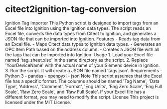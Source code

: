 # citect2ignition-tag-conversion
 Ignition Tag Importer  This Python script is designed to import tags from an Excel file into Ignition using the Ignition data types. The script reads an Excel file, converts the data types from Citect to Ignition, and generates a JSON file that can be imported into Ignition. Features  - Reads tag data from an Excel file. - Maps Citect data types to Ignition data types. - Generates an OPC Item Path based on the address column. - Creates a JSON file with all the tags that can be imported into Ignition. Usage  1. Load your Excel file named 'tag_sheet.xlsx' in the same directory as the script. 2. Replace 'YourDeviceName' with the actual name of your Siemens device in Ignition. 3. Run the script. It will create a JSON file named 'tags.json'. Requirements  - Python 3 - pandas - openpyxl - json Note  This script assumes that the Excel file has a specific format. The columns should be named 'Tag Name', 'Data Type', 'Address', 'Comment', 'Format', 'Eng Units', 'Eng Zero Scale', 'Eng Full Scale', 'Raw Zero Scale', and 'Raw Full Scale'. If your Excel file has a different format, you may need to modify the script. License  This project is licensed under the MIT License.
